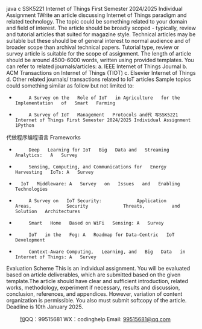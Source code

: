 java c
SSK5221   Internet of Things
First Semester 2024/2025
Individual Assignment   1Write   an   article   discussing   Internet   of   Things   paradigm   and   related   technology.   The   topic   could   be   something    related    to   your   domain   and   field   of   interest.   The   article   should    be    broadly    scoped    -   typically,   review and tutorial articles that suited   for   magazine   style.   Technical   articles   may   be   suitable   but   these   should    be   of   general    interest    to    normal   audience   and    of   broader   scope   than   archival   technical   papers.   Tutorial   type,   review   or   survey   article   is   suitable   for   the   scope   of   assignment.   The   length of article should be around 4500-6000 words, written using   provided templates.
You can refer to   related journals/articles:
a.      IEEE   Internet of Things Journal
b.    ACM Transactions on   Internet   of Things   (TIOT)
c.      Elsevier   Internet of Things
d.      Other related   journals/ transactions related to   IoT articles
Sample topics could something similar as follow but   not   limited   to:
-          A Survey on the   Role of IoT   in Agriculture   for the   Implementation   of   Smart   Farming
-          A Survey of IoT   Management   Protocols and代 写SSK5221 Internet of Things First Semester 2024/2025 Individual Assignment 1Python
代做程序编程语言   Frameworks
-          Deep   Learning for IoT   Big   Data and   Streaming Analytics:   A   Survey
-          Sensing, Computing, and Communications for   Energy   Harvesting   IoTs: A   Survey
-       IoT   Middleware: A   Survey   on   Issues   and   Enabling   Technologies
-          A Survey on   IoT Security:             Application          Areas,             Security             Threats,          and             Solution   Architectures
-          Smart   Home   Based on WiFi   Sensing: A   Survey
-          IoT   in the   Fog: A   Roadmap for Data-Centric   IoT   Development
-          Context-Aware Computing,   Learning, and   Big   Data   in   Internet of Things: A   Survey
Evaluation Scheme
This    is   an    individual   assignment.   You   will    be   evaluated    based   on    article   deliverables,   which   are   submitted based on the given   template.The   article   should   have   clear   and   sufficient   introduction,   related   works,   methodology,   experiment   if   necessary,   results   and   discussion,   conclusion,   references,   and   appendices.   However,   variation   of   content organization is   permissible.
You also must submit softcopy   of the   article.   Deadline   is   10th   January 2025.





         
加QQ：99515681  WX：codinghelp  Email: 99515681@qq.com
